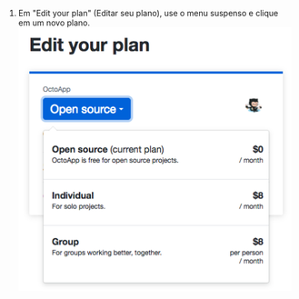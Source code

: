 1. Em "Edit your plan" (Editar seu plano), use o menu suspenso e clique em um novo plano. ![Menu suspenso listando todos os planos disponíveis do aplicativo](/assets/images/help/marketplace/marketplace-choose-new-plan.png)
